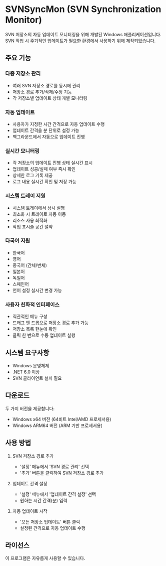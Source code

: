# SVNSyncMon (SVN Synchronization Monitor)

SVN 저장소의 자동 업데이트 모니터링을 위해 개발된 Windows 애플리케이션입니다. SVN 작업 시 주기적인 업데이트가 필요한 환경에서 사용하기 위해 제작되었습니다.

## 주요 기능

### 다중 저장소 관리
- 여러 SVN 저장소 경로를 동시에 관리
- 저장소 경로 추가/삭제/수정 기능
- 각 저장소별 업데이트 상태 개별 모니터링

### 자동 업데이트
- 사용자가 지정한 시간 간격으로 자동 업데이트 수행
- 업데이트 간격을 분 단위로 설정 가능
- 백그라운드에서 자동으로 업데이트 진행

### 실시간 모니터링
- 각 저장소의 업데이트 진행 상태 실시간 표시
- 업데이트 성공/실패 여부 즉시 확인
- 상세한 로그 기록 제공
- 로그 내용 실시간 확인 및 저장 가능

### 시스템 트레이 지원
- 시스템 트레이에서 상시 실행
- 최소화 시 트레이로 자동 이동
- 리소스 사용 최적화
- 작업 표시줄 공간 절약

### 다국어 지원
- 한국어
- 영어
- 중국어 (간체/번체)
- 일본어
- 독일어
- 스페인어
- 언어 설정 실시간 변경 가능

### 사용자 친화적 인터페이스
- 직관적인 메뉴 구성
- 드래그 앤 드롭으로 저장소 경로 추가 가능
- 저장소 목록 한눈에 확인
- 클릭 한 번으로 수동 업데이트 실행

## 시스템 요구사항

- Windows 운영체제
- .NET 6.0 이상
- SVN 클라이언트 설치 필요

## 다운로드

두 가지 버전을 제공합니다:
- Windows x64 버전 (64비트 Intel/AMD 프로세서용)
- Windows ARM64 버전 (ARM 기반 프로세서용)

## 사용 방법

1. SVN 저장소 경로 추가
   - '설정' 메뉴에서 'SVN 경로 관리' 선택
   - '추가' 버튼을 클릭하여 SVN 저장소 경로 추가

2. 업데이트 간격 설정
   - '설정' 메뉴에서 '업데이트 간격 설정' 선택
   - 원하는 시간 간격(분) 입력

3. 자동 업데이트 시작
   - '모든 저장소 업데이트' 버튼 클릭
   - 설정된 간격으로 자동 업데이트 수행

## 라이선스

이 프로그램은 자유롭게 사용할 수 있습니다. 